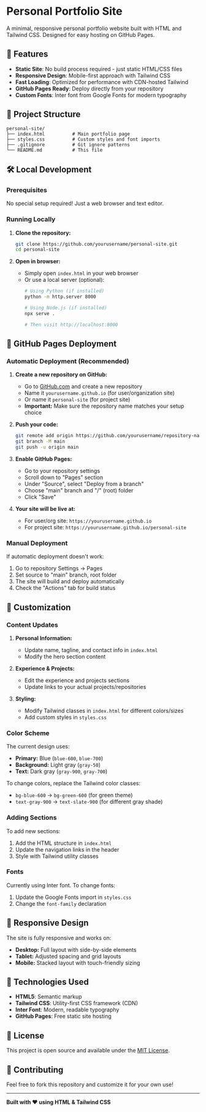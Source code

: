 # Personal Portfolio Site

A minimal, responsive personal portfolio website built with HTML and Tailwind CSS. Designed for easy hosting on GitHub Pages.

## 🚀 Features

- **Static Site**: No build process required - just static HTML/CSS files
- **Responsive Design**: Mobile-first approach with Tailwind CSS
- **Fast Loading**: Optimized for performance with CDN-hosted Tailwind
- **GitHub Pages Ready**: Deploy directly from your repository
- **Custom Fonts**: Inter font from Google Fonts for modern typography

## 📁 Project Structure

```
personal-site/
├── index.html          # Main portfolio page
├── styles.css          # Custom styles and font imports
├── .gitignore          # Git ignore patterns
└── README.md           # This file
```

## 🛠️ Local Development

### Prerequisites

No special setup required! Just a web browser and text editor.

### Running Locally

1. **Clone the repository:**
   ```bash
   git clone https://github.com/yourusername/personal-site.git
   cd personal-site
   ```

2. **Open in browser:**
   - Simply open `index.html` in your web browser
   - Or use a local server (optional):
     ```bash
     # Using Python (if installed)
     python -m http.server 8000

     # Using Node.js (if installed)
     npx serve .

     # Then visit http://localhost:8000
     ```

## 🚀 GitHub Pages Deployment

### Automatic Deployment (Recommended)

1. **Create a new repository on GitHub:**
   - Go to [GitHub.com](https://github.com) and create a new repository
   - Name it `yourusername.github.io` (for user/organization site)
   - Or name it `personal-site` (for project site)
   - **Important:** Make sure the repository name matches your setup choice

2. **Push your code:**
   ```bash
   git remote add origin https://github.com/yourusername/repository-name.git
   git branch -M main
   git push -u origin main
   ```

3. **Enable GitHub Pages:**
   - Go to your repository settings
   - Scroll down to "Pages" section
   - Under "Source", select "Deploy from a branch"
   - Choose "main" branch and "/" (root) folder
   - Click "Save"

4. **Your site will be live at:**
   - For user/org site: `https://yourusername.github.io`
   - For project site: `https://yourusername.github.io/personal-site`

### Manual Deployment

If automatic deployment doesn't work:

1. Go to repository Settings → Pages
2. Set source to "main" branch, root folder
3. The site will build and deploy automatically
4. Check the "Actions" tab for build status

## 🎨 Customization

### Content Updates

1. **Personal Information:**
   - Update name, tagline, and contact info in `index.html`
   - Modify the hero section content

2. **Experience & Projects:**
   - Edit the experience and projects sections
   - Update links to your actual projects/repositories

3. **Styling:**
   - Modify Tailwind classes in `index.html` for different colors/sizes
   - Add custom styles in `styles.css`

### Color Scheme

The current design uses:
- **Primary:** Blue (`blue-600`, `blue-700`)
- **Background:** Light gray (`gray-50`)
- **Text:** Dark gray (`gray-900`, `gray-700`)

To change colors, replace the Tailwind color classes:
- `bg-blue-600` → `bg-green-600` (for green theme)
- `text-gray-900` → `text-slate-900` (for different gray shade)

### Adding Sections

To add new sections:

1. Add the HTML structure in `index.html`
2. Update the navigation links in the header
3. Style with Tailwind utility classes

### Fonts

Currently using Inter font. To change fonts:

1. Update the Google Fonts import in `styles.css`
2. Change the `font-family` declaration

## 📱 Responsive Design

The site is fully responsive and works on:
- **Desktop:** Full layout with side-by-side elements
- **Tablet:** Adjusted spacing and grid layouts
- **Mobile:** Stacked layout with touch-friendly sizing

## 🔧 Technologies Used

- **HTML5**: Semantic markup
- **Tailwind CSS**: Utility-first CSS framework (CDN)
- **Inter Font**: Modern, readable typography
- **GitHub Pages**: Free static site hosting

## 📝 License

This project is open source and available under the [MIT License](LICENSE).

## 🤝 Contributing

Feel free to fork this repository and customize it for your own use!

---

**Built with ❤️ using HTML & Tailwind CSS**
